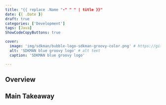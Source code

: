 ```yaml
---
title: "{{ replace .Name "-" " " | title }}"
date: {{ .Date }}
draft: true
categories: ['Development']
tags: [Java]
ShowCodeCopyButtons: true

cover:
  image: 'img/sdkman/bubble-logo-sdkman-groovy-color.png' # https://github.com/dmesu/sdkman-website/blob/master/site/src/site/assets/img/bubble-logo-sdkman-groovy-color.png
  alt: 'SDKMAN blue groovy logo' # alt text
  caption: 'SDKMAN blue groovy logo'

---
```


## Overview

## Main Takeaway